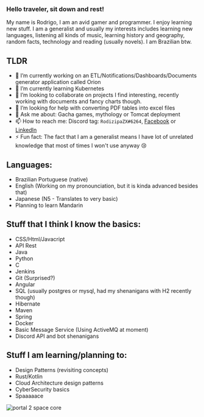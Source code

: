 ### Hello traveler, sit down and rest!

My name is Rodrigo, I am an avid gamer and programmer. I enjoy learning new stuff. I am a generalist and usually my interests includes learning new languages, listening all kinds of music, learning history and geography, random facts, technology and reading (usually novels). I am Brazilian btw.

## TLDR
- 🔭 I’m currently working on an ETL/Notifications/Dashboards/Documents generator application called Orion
- 🌱 I’m currently learning Kubernetes
- 👯 I’m looking to collaborate on projects I find interesting, recently working with documents and fancy charts though.
- 🤔 I’m looking for help with converting PDF tables into excel files
- 💬 Ask me about: Gacha games, mythology or Tomcat deployment
- 📫 How to reach me: Discord tag: `RodizipaZX#6264`, [Facebook](https://facebook.com/rodizipa) or [LinkedIn](https://www.linkedin.com/in/rodizipa/)
- ⚡ Fun fact: The fact that I am a generalist means I have lot of unrelated knowledge that most of times I won't use anyway 😢

## Languages:
- Brazilian Portuguese (native)
- English (Working on my pronounciation, but it is kinda advanced besides that)
- Japanese (N5 - Translates to very basic)
- Planning to learn Mandarin

## Stuff that I think I know the basics:
- CSS/Html/Javacript
- API Rest
- Java
- Python
- C
- Jenkins
- Git (Surprised?)
- Angular
- SQL (usually postgres or mysql, had my shenanigans with H2 recently though)
- Hibernate
- Maven
- Spring
- Docker
- Basic Message Service (Using ActiveMQ at moment)
- Discord API and bot shenanigans

## Stuff I am learning/planning to:
- Design Patterns (revisiting concepts)
- Rust/Kotlin
- Cloud Architecture design patterns
- CyberSecurity basics
- Spaaaaace

![portal 2 space core](https://tenor.com/IQaq.gif "Portal 2 Space Core")
